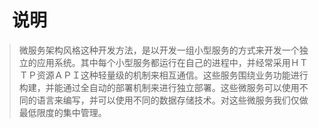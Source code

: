 # 　说明

> 微服务架构风格这种开发方法，是以开发一组小型服务的方式来开发一个独立的应用系统。其中每个小型服务都运行在自己的进程中，并经常采用ＨＴＴＰ资源ＡＰＩ这种轻量级的机制来相互通信。这些服务围绕业务功能进行构建，并能通过全自动的部署机制来进行独立部署。这些微服务可以使用不同的语言来编写，并可以使用不同的数据存储技术。对这些微服务我们仅做最低限度的集中管理。